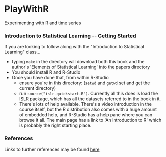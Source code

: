 PlayWithR
=========

Experimenting with R and time series

### Introduction to Statistical Learning -- Getting Started

If you are looking to follow along with the "Introduction to Statistical Learning" class...

* typing `make` in the directory will download both this book and the author's 'Elements of Statistical Learning' into the papers directory
* You should install R and R-Studio
* Once you have done that, from within R-Studio
    * ensure you're in this directory: (`setwd` and `getwd` set and get the current directory)
    * run `source("islr-quickstart.R")`. Currently all this does is load the ISLR package, which has all the datasets referred to in the book in it.
    * There's lots of help available. There's a video introduction in the course itself, but the R distribution also comes with a huge amount of embedded help, and R-Studio has a help pane where you can browse it all. The main page has a link to 'An Introduction to R' which is probably the right starting place.

### References

Links to further references may be found [here](references/index.md)
